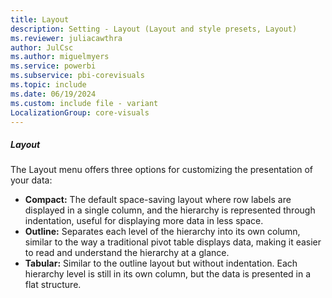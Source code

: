 ```yaml
---
title: Layout
description: Setting - Layout (Layout and style presets, Layout)
ms.reviewer: juliacawthra
author: JulCsc
ms.author: miguelmyers
ms.service: powerbi
ms.subservice: pbi-corevisuals
ms.topic: include
ms.date: 06/19/2024
ms.custom: include file - variant
LocalizationGroup: core-visuals
---
```

##### Layout

The Layout menu offers three options for customizing the presentation of your data:
- **Compact:** The default space-saving layout where row labels are displayed in a single column, and the hierarchy is represented through indentation, useful for displaying more data in less space.
- **Outline:** Separates each level of the hierarchy into its own column, similar to the way a traditional pivot table displays data, making it easier to read and understand the hierarchy at a glance.
- **Tabular:** Similar to the outline layout but without indentation. Each hierarchy level is still in its own column, but the data is presented in a flat structure.
